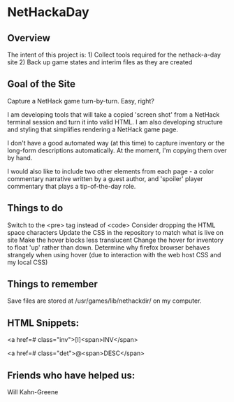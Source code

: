 # NetHackaDay

## Overview

The intent of this project is:
    1) Collect tools required for the nethack-a-day site
    2) Back up game states and interim files as they are created

## Goal of the Site

Capture a NetHack game turn-by-turn. Easy, right? 

I am developing tools that will take a copied 'screen shot' from a
NetHack terminal session and turn it into valid HTML. I am also
developing structure and styling that simplifies rendering a NetHack
game page. 

I don't have a good automated way (at this time) to capture inventory
or the long-form descriptions automatically. At the moment, I'm
copying them over by hand. 

I would also like to include two other elements from each page - a
color commentary narrative written by a guest author, and 'spoiler'
player commentary that plays a tip-of-the-day role. 

## Things to do

Switch to the \<pre\> tag instead of \<code\>
Consider dropping the HTML space characters
Update the CSS in the repository to match what is live on site
Make the hover blocks less translucent
Change the hover for inventory to float 'up' rather than down.
Determine why firefox browser behaves strangely when using hover (due
to interaction with the web host CSS and my local CSS)

## Things to remember

Save files are stored at /usr/games/lib/nethackdir/ on my computer. 

## HTML Snippets:

\<a href=# class="inv"\>[I]\<span\>INV\</span\>

\<a href=# class="det"\>@\<span\>DESC\</span\>

## Friends who have helped us: 

Will Kahn-Greene
